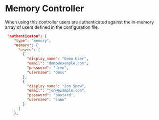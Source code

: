 # Memory Controller

When using this controller users are authenticated against the in-memory array of users defined in 
the configuration file.

```json
 "authenticaton": {
    "type": "memory",
    "memory": {
      "users": [
        {
          "display_name": "Demo User",
          "email": "demo@example.com",
          "password": "demo",
          "username": "demo"
        },
        {
          "display_name": "Jon Snow",
          "email": "jon@example.com",
          "password": "bastard",
          "username": "snow"
        }
      ]
    },
```
